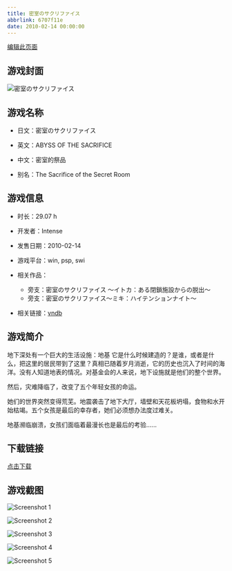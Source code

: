 ```yaml
---
title: 密室のサクリファイス
abbrlink: 6707f11e
date: 2010-02-14 00:00:00
---
```

[编辑此页面](https://github.com/ACG-3/ADV3-source/blob/main/source/_posts/%E5%AF%86%E5%AE%A4%E3%81%AE%E3%82%B5%E3%82%AF%E3%83%AA%E3%83%95%E3%82%A1%E3%82%A4%E3%82%B9.md)

## 游戏封面

![密室のサクリファイス](https://pan.timero.xyz/d/onedrive/img_lib_001/%E5%AF%86%E5%AE%A4%E3%81%AE%E3%82%B5%E3%82%AF%E3%83%AA%E3%83%95%E3%82%A1%E3%82%A4%E3%82%B9_cover.avif)


## 游戏名称

- 日文：密室のサクリファイス
- 英文：ABYSS OF THE SACRIFICE
- 中文：密室的祭品

- 别名：The Sacrifice of the Secret Room


## 游戏信息

- 时长：29.07 h
- 开发者：Intense
- 发售日期：2010-02-14
- 游戏平台：win, psp, swi
- 相关作品：
   - 旁支：密室のサクリファイス ～イトカ：ある閉鎖施設からの脱出～
   - 旁支：密室のサクリファイス～ミキ：ハイテンションナイト～

- 相关链接：[vndb](https://vndb.org/v4185)


## 游戏简介

地下深处有一个巨大的生活设施：地基
它是什么时候建造的？是谁，或者是什么，把这里的居民带到了这里？真相已随着岁月消逝，它的历史也沉入了时间的海洋。没有人知道地表的情况。对基金会的人来说，地下设施就是他们的整个世界。

然后，灾难降临了，改变了五个年轻女孩的命运。

她们的世界突然变得荒芜。地震袭击了地下大厅，墙壁和天花板坍塌，食物和水开始枯竭。五个女孩是最后的幸存者，她们必须想办法度过难关。

地基濒临崩溃，女孩们面临着最漫长也是最后的考验......




## 下载链接

[点击下载](https://pan.timero.xyz/onedrive/adv_lib_001/%E5%AF%86%E5%AE%A4%E3%81%AE%E3%82%B5%E3%82%AF%E3%83%AA%E3%83%95%E3%82%A1%E3%82%A4%E3%82%B9)


## 游戏截图


![Screenshot 1](https://pan.timero.xyz/d/onedrive/img_lib_001/%E5%AF%86%E5%AE%A4%E3%81%AE%E3%82%B5%E3%82%AF%E3%83%AA%E3%83%95%E3%82%A1%E3%82%A4%E3%82%B9_Screenshot_1.avif)

![Screenshot 2](https://pan.timero.xyz/d/onedrive/img_lib_001/%E5%AF%86%E5%AE%A4%E3%81%AE%E3%82%B5%E3%82%AF%E3%83%AA%E3%83%95%E3%82%A1%E3%82%A4%E3%82%B9_Screenshot_2.avif)

![Screenshot 3](https://pan.timero.xyz/d/onedrive/img_lib_001/%E5%AF%86%E5%AE%A4%E3%81%AE%E3%82%B5%E3%82%AF%E3%83%AA%E3%83%95%E3%82%A1%E3%82%A4%E3%82%B9_Screenshot_3.avif)

![Screenshot 4](https://pan.timero.xyz/d/onedrive/img_lib_001/%E5%AF%86%E5%AE%A4%E3%81%AE%E3%82%B5%E3%82%AF%E3%83%AA%E3%83%95%E3%82%A1%E3%82%A4%E3%82%B9_Screenshot_4.avif)

![Screenshot 5](https://pan.timero.xyz/d/onedrive/img_lib_001/%E5%AF%86%E5%AE%A4%E3%81%AE%E3%82%B5%E3%82%AF%E3%83%AA%E3%83%95%E3%82%A1%E3%82%A4%E3%82%B9_Screenshot_5.avif)

